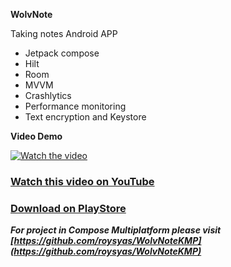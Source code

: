 **WolvNote**

Taking notes Android APP

- Jetpack compose
- Hilt
- Room
- MVVM
- Crashlytics
- Performance monitoring
- Text encryption and Keystore



**Video Demo**

[![Watch the video](https://img.youtube.com/vi/S2gxMeljy10/maxresdefault.jpg)](https://youtu.be/S2gxMeljy10)

### [Watch this video on YouTube](https://youtu.be/S2gxMeljy10)

### [Download on PlayStore](https://play.google.com/store/apps/details?id=com.roys.wolvnote)

***For project in Compose Multiplatform please visit [https://github.com/roysyas/WolvNoteKMP](https://github.com/roysyas/WolvNoteKMP)***
